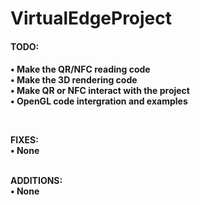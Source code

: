 VirtualEdgeProject
==================

<b><h4>TODO:<h4></b>
• Make the QR/NFC reading code<br>
• Make the 3D rendering code<br>
• Make QR or NFC interact with the project<br>
• OpenGL code intergration and examples<br>

<br>

FIXES:<br>
• None
<br><br>

ADDITIONS:<br>
• None



